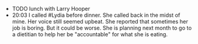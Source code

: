 - TODO lunch with Larry Hooper
- 20:03 I called #Lydia before dinner. She called back in the midst of mine. Her voice still seemed upbeat. She reported that sometimes her job is boring. But it could be worse. She is planning next month to go to a dietitian to help her be "accountable" for what she is eating.